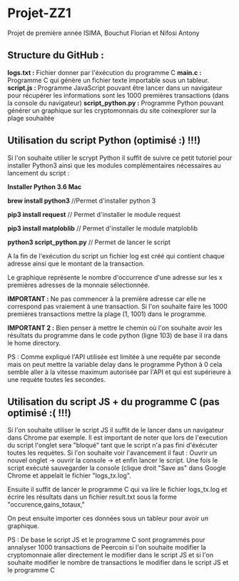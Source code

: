 # Projet-ZZ1
Projet de première année ISIMA, Bouchut Florian et Nifosi Antony

## Structure du GitHub : ##

**logs.txt :** Fichier donner par l'éxécution du programme C
**main.c :** Programme C qui génère un fichier texte importable sous un tableur.
**script.js :** Programme JavaScript pouvant être lancer dans un navigateur pour récupérer les informations sont les 1000 premières transactions (dans la console du navigateur)
**script_python.py :** Programme Python pouvant générer un graphique sur les cryptomonnais du site coinexplorer sur la plage souhaitée

## Utilisation du script Python (optimisé :) !!!)
Si l'on souhaite utilier le scrypt Python il suffit de suivre ce petit tutoriel pour installer Python3 ainsi que les modules complémentaires nécessaires au lancement du script :

**Installer Python 3.6 Mac** 

**brew install python3** //Permet d'installer python 3  

**pip3 install request** // Permet d'installer le module request  

**pip3 install matploblib** // Permet d'installer le module matploblib  

**python3 script_python.py** // Permet de lancer le script  

A la fin de l'exécution du script un fichier log est créé qui contient chaque adresse ainsi que le montant de la transaction. 

Le graphique représente le nombre d'occurrence d'une adresse sur les x premières adresses de la monnaie sélectionnée.

**IMPORTANT :** Ne pas commencer à la première adresse car elle ne correspond pas vraiement à une transaction. Si l'on souhaite faire les 1000 premières transactions mettre la plage (1, 1001) dans le programme.

**IMPORTANT 2 :** Bien penser à mettre le chemin où l'on souhaite avoir les résultats du programme dans le code python (ligne 103) de base il ira dans le home directory.

PS : Comme expliqué l'API utilisée est limitée à une requête par seconde mais on peut mettre la variable delay dans le programme Python à 0 cela semble aller à la vitesse maximum autorisée par l'API et qui est supérieure à une requète toutes les secondes.

## Utilisation du script JS + du programme C (pas optimisé :( !!!)
Si l'on souhaite utiliser le script JS il suffit de le lancer dans un navigateur dans Chrome par exemple. Il est important de noter que lors de l'execution du script l'onglet sera "bloqué" tant que le script n'a pas fini d'éxécuter toutes les requètes. Si l'on souhaite voir l'avancement il faut : Ouvrir un nouvel onglet -> ouvrir la console -> et enfin lancer le script.
Une fois le script exécuté sauvegarder la console (clique droit "Save as" dans Google Chrome et appelait le fichier "logs_tx.log".

Ensuite il suffit de lancer le programme C qui va lire le fichier logs_tx.log et écrire les résultats dans un fichier result.txt sous la forme "occurence,gains_totaux,"

On peut ensuite importer ces données sous un tableur pour avoir un graphique.

PS : De base le script JS et le programme C sont programmés pour annalyser 1000 transactions de Peercoin si l'on souhaite modifier la cryptomonnaie aller directement le modifier dans le script JS et si l'on souhaite modifier le nombre de transactions le modifier dans le script JS et le programme C
